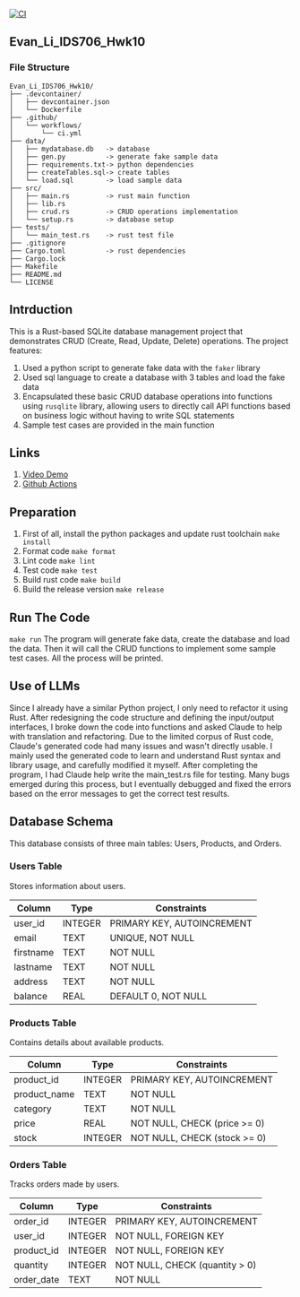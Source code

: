[![CI](https://github.com/bionicotaku/Evan_Li_IDS706_Hwk10/actions/workflows/ci.yml/badge.svg)](https://github.com/bionicotaku/Evan_Li_IDS706_Hwk10/actions/workflows/ci.yml)
## Evan_Li_IDS706_Hwk10
### File Structure
```
Evan_Li_IDS706_Hwk10/
├── .devcontainer/
│   ├── devcontainer.json
│   └── Dockerfile
├── .github/
│   └── workflows/
│       └── ci.yml
├── data/
│   ├── mydatabase.db   -> database
│   ├── gen.py          -> generate fake sample data
│   ├── requirements.txt-> python dependencies
│   ├── createTables.sql-> create tables
│   └── load.sql        -> load sample data
├── src/                
│   ├── main.rs         -> rust main function       
│   ├── lib.rs 
│   ├── crud.rs         -> CRUD operations implementation
│   └── setup.rs        -> database setup
├── tests/             
│   └── main_test.rs    -> rust test file
├── .gitignore
├── Cargo.toml          -> rust dependencies
├── Cargo.lock
├── Makefile
├── README.md
└── LICENSE
```
## Intrduction

This is a Rust-based SQLite database management project that demonstrates CRUD (Create, Read, Update, Delete) operations. The project features:

1. Used a python script to generate fake data with the `faker` library
2. Used sql language to create a database with 3 tables and load the fake data
3. Encapsulated these basic CRUD database operations into functions using `rusqlite` library, allowing users to directly call API functions based on business logic without having to write SQL statements
4. Sample test cases are provided in the main function

## Links
1. [Video Demo](https://youtu.be/N383KLntjs0)
2. [Github Actions](https://github.com/bionicotaku/Evan_Li_IDS706_Hwk10/actions/workflows/ci.yml)

## Preparation
1. First of all, install the python packages and update rust toolchain `make install`
2. Format code `make format`
3. Lint code `make lint`
4. Test code `make test`
5. Build rust code `make build`
6. Build the release version `make release`

## Run The Code
`make run`
The program will generate fake data, create the database and load the data. Then it will call the CRUD functions to implement some sample test cases. All the process will be printed.

## Use of LLMs
Since I already have a similar Python project, I only need to refactor it using Rust. After redesigning the code structure and defining the input/output interfaces, I broke down the code into functions and asked Claude to help with translation and refactoring.
Due to the limited corpus of Rust code, Claude's generated code had many issues and wasn't directly usable. I mainly used the generated code to learn and understand Rust syntax and library usage, and carefully modified it myself.
After completing the program, I had Claude help write the main_test.rs file for testing. Many bugs emerged during this process, but I eventually debugged and fixed the errors based on the error messages to get the correct test results.


## Database Schema

This database consists of three main tables: Users, Products, and Orders.

### Users Table

Stores information about users.

| Column    | Type    | Constraints                |
|-----------|---------|----------------------------|
| user_id   | INTEGER | PRIMARY KEY, AUTOINCREMENT |
| email     | TEXT    | UNIQUE, NOT NULL           |
| firstname | TEXT    | NOT NULL                   |
| lastname  | TEXT    | NOT NULL                   |
| address   | TEXT    | NOT NULL                   |
| balance   | REAL    | DEFAULT 0, NOT NULL        |

### Products Table

Contains details about available products.

| Column       | Type    | Constraints                |
|--------------|---------|----------------------------|
| product_id   | INTEGER | PRIMARY KEY, AUTOINCREMENT |
| product_name | TEXT    | NOT NULL                   |
| category     | TEXT    | NOT NULL                   |
| price        | REAL    | NOT NULL, CHECK (price >= 0) |
| stock        | INTEGER | NOT NULL, CHECK (stock >= 0) |

### Orders Table

Tracks orders made by users.

| Column     | Type    | Constraints                |
|------------|---------|----------------------------|
| order_id   | INTEGER | PRIMARY KEY, AUTOINCREMENT |
| user_id    | INTEGER | NOT NULL, FOREIGN KEY      |
| product_id | INTEGER | NOT NULL, FOREIGN KEY      |
| quantity   | INTEGER | NOT NULL, CHECK (quantity > 0) |
| order_date | TEXT    | NOT NULL                   |
